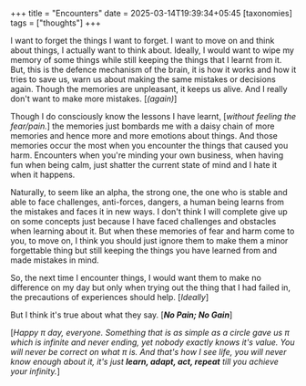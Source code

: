 +++
title = "Encounters"
date = 2025-03-14T19:39:34+05:45
[taxonomies] 
tags = ["thoughts"]
+++

I want to forget the things I want to forget. I want to move on and think
about things, I actually want to think about. Ideally, I would want to wipe
my memory of some things while still keeping the things that I learnt from
it. But, this is the defence mechanism of the brain, it is how it works and
how it tries to save us, warn us about making the same mistakes or decisions
again. Though the memories are unpleasant, it keeps us alive. And I really don't
want to make more mistakes. [_(again)_]

Though I do consciously know the lessons I have learnt, [_without feeling the fear/pain._]
the memories just bombards me with a daisy chain of more memories and hence more and more emotions
about things. And those memories occur the most when you encounter the things
that caused you harm. Encounters when you're minding your own business, when
having fun when being calm, just shatter the current state of mind and I hate it
when it happens.

Naturally, to seem like an alpha, the strong one, the one who is stable and able
to face challenges, anti-forces, dangers, a human being learns from the mistakes and
faces it in new ways. I don't think I will complete give up on some concepts just
because I have faced challenges and obstacles when learning about it. But when these
memories of fear and harm come to you, to move on, I think you should just ignore them
to make them a minor forgettable thing but still keeping the things you have learned
from and made mistakes in mind.

So, the next time I encounter things, I would want them to make no difference on my day
but only when trying out the thing that I had failed in, the precautions of experiences
should help. [_Ideally_]

But I think it's true about what they say.
[___No Pain; No Gain___]

[_Happy π day, everyone. Something that is as simple as a circle gave us π which is
infinite and never ending, yet nobody exactly knows it's value. You will
never be correct on what π is. And that's how I see life, you will never know enough about it,
it's just __learn, adapt, act, repeat__ till you achieve your infinity._]
